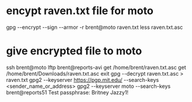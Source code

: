 # encypt raven.txt file for moto
gpg --encrypt --sign --armor -r brent@moto raven.txt
less raven.txt.asc

# give encrypted file to moto
ssh brent@moto
lftp brent@reports-avi
get /home/brent/raven.txt.asc 
get /home/brent/Downloads/raven.txt.asc 
exit
gpg --decrypt raven.txt.asc > raven.txt
gpg2 --keyserver https://pgp.mit.edu/ --search-keys <sender_name_or_address>
gpg2 --keyserver moto --search-keys brent@reports51
Test passphrase:
Britney Jazzy1!
